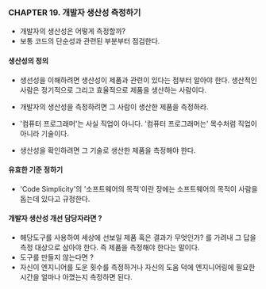 ### CHAPTER 19. 개발자 생산성 측정하기

- 개발자의 생산성은 어떻게 측정할까?
- 보통 코드의 단순성과 관련된 부분부터 점검한다. 

#### 생산성의 정의 

- 생선성을 이해하려면 생산성이 제품과 관련이 있다는 점부터 알아야 한다. 생산적인 사람은 정기적으로 그리고 효율적으로 제품을 생산하는 
사람이다. 
  
- 개발자의 생산성을 측정하려면 그 사람이 생산한 제품을 측정하라. 
- '컴퓨터 프로그래머'는 사실 직업이 아니다. '컴퓨터 프로그래머는' 목수처럼 직업이 아니라 기술이다. 
- 생산성을 확인하려면 그 기술로 생산한 제품을 측정해야 한다. 

#### 유효한 기준 정하기 

- 'Code Simplicity'의 '소프트웨어의 목적'이란 장에는 소프트웨어의 목적이 사람을 돕는데 있다고 규정한다. 

#### 개발자 생산성 개선 담당자라면 ?

- 해당도구를 사용하여 세상에 선보일 제품 혹은 결과가 무엇인가? 를 가려내 그 답을 측정 대상으로 삼아야 한다. 즉 제품을 측정해야 한다는 말이다. 
- 도구를 만들지 않는다면 ? 
- 자신이 엔지니어를 도운 횟수를 측정하거나 자신의 도움 덕에 엔지니어링에 필요한 시간을 얼마나 아꼈는지 측정하면 된다.


